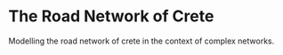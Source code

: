 # The Road Network of Crete
Modelling the road network of crete in the context of complex networks.
